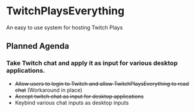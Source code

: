 # TwitchPlaysEverything
An easy to use system for hosting Twitch Plays

## Planned Agenda
### Take Twitch chat and apply it as input for various desktop applications.

* ~~Allow users to login to Twitch and allow TwitchPlaysEverything to read chat~~ (Workaround in place)
* ~~Accept twitch chat as input for desktop applications~~
* Keybind various chat inputs as desktop inputs
